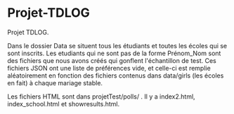 # Projet-TDLOG

Projet TDLOG.

Dans le dossier Data se situent tous les étudiants et toutes les écoles qui se sont inscrits. Les etudiants qui ne sont pas 
de la forme Prénom_Nom sont des fichiers que nous avons créés qui gonflent l'échantillon de test. Ces fichiers JSON ont une liste
de préférences vide, et celle-ci est remplie aléatoirement en fonction des fichiers contenus dans data/girls (les écoles en fait)
à chaque mariage stable.

Les fichiers HTML sont dans projetTest/polls/ . Il y a index2.html, index_school.html et showresults.html.
